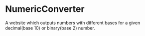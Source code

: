 # NumericConverter
A website which outputs numbers with different bases for a given decimal(base 10) or binary(base 2) number.
